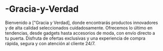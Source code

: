 # -Gracia-y-Verdad
Bienvenido a ["Gracia y Verdad], donde encontrarás productos innovadores y de alta calidad seleccionados cuidadosamente. Ofrecemos lo último en tendencias, desde gadgets hasta accesorios de moda, con envío directo a tu puerta. Disfruta de ofertas exclusivas y una experiencia de compra rápida, segura y con atención al cliente 24/7.
